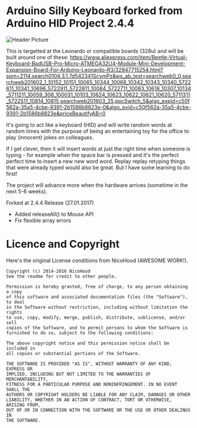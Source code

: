 **Arduino Silly Keyboard** forked from  Arduino HID Project 2.4.4
=========================

![Header Picture](header.jpg)

This is targetted at the Leonardo or compatible boards (328u) and will be built around one of these:
https://www.aliexpress.com/item/Beetle-Virtual-Keyboard-BadUSB-Pro-Micro-ATMEGA32U4-Module-Mini-Development-Expansion-Board-For-Arduino-Leonardo-R3/32847715254.html?spm=2114.search0104.3.1.7d542341ScymPz&ws_ab_test=searchweb0_0,searchweb201602_1_10152_10151_10065_10344_10068_10342_10343_10340_5722611_10341_10696_5722911_5722811_10084_5722711_10083_10618_10307_10134_5711211_10059_308_100031_10103_10624_10623_10622_10621_10620_5711311_5722511_10814_10815,searchweb201603_25,ppcSwitch_5&algo_expid=c50f562a-35a5-4cbe-9391-2b1586b8823e-0&algo_pvid=c50f562a-35a5-4cbe-9391-2b1586b8823e&priceBeautifyAB=0

It's going to act like a keyboard (HID) and will write random words at random times with the purpose of being an entertaining toy for the office to play (innocent) jokes on colleagues.

If I get clever, then it will insert words at just the right time when someone is typing - for example when the space bar is pressed and it's the perfect perfect time to insert a new new word word. Replay replay retyping things that were already typed would also be great. But I have some learning to do first! 

The project will advance more when the hardware arrives (sometime in the next 5-6 weeks).


Forked at
2.4.4 Release (27.01.2017)
* Added releaseAll() to Mouse API
* Fix flexible array errors


Licence and Copyright
=====================
Here's the original License conditions from NicoHood (AWESOME WORK!). 
```
Copyright (c) 2014-2016 NicoHood
See the readme for credit to other people.

Permission is hereby granted, free of charge, to any person obtaining a copy
of this software and associated documentation files (the "Software"), to deal
in the Software without restriction, including without limitation the rights
to use, copy, modify, merge, publish, distribute, sublicense, and/or sell
copies of the Software, and to permit persons to whom the Software is
furnished to do so, subject to the following conditions:

The above copyright notice and this permission notice shall be included in
all copies or substantial portions of the Software.

THE SOFTWARE IS PROVIDED "AS IS", WITHOUT WARRANTY OF ANY KIND, EXPRESS OR
IMPLIED, INCLUDING BUT NOT LIMITED TO THE WARRANTIES OF MERCHANTABILITY,
FITNESS FOR A PARTICULAR PURPOSE AND NONINFRINGEMENT. IN NO EVENT SHALL THE
AUTHORS OR COPYRIGHT HOLDERS BE LIABLE FOR ANY CLAIM, DAMAGES OR OTHER
LIABILITY, WHETHER IN AN ACTION OF CONTRACT, TORT OR OTHERWISE, ARISING FROM,
OUT OF OR IN CONNECTION WITH THE SOFTWARE OR THE USE OR OTHER DEALINGS IN
THE SOFTWARE.
```
